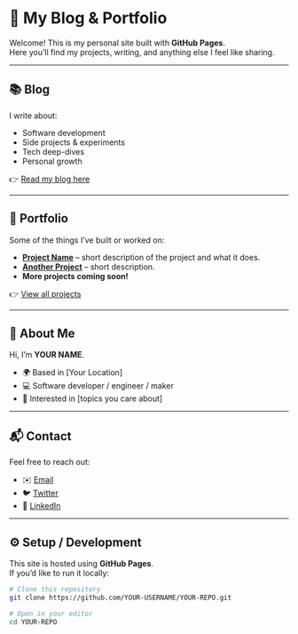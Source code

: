 # 🚀 My Blog & Portfolio

Welcome! This is my personal site built with **GitHub Pages**.  
Here you’ll find my projects, writing, and anything else I feel like sharing.

---

## 📚 Blog

I write about:
- Software development
- Side projects & experiments
- Tech deep-dives
- Personal growth

👉 [Read my blog here](https://RickSayland.github.io/)

---

## 💼 Portfolio

Some of the things I’ve built or worked on:

- **[Project Name](https://github.com/RickSayland/PROJECT-REPO)** – short description of the project and what it does.
- **[Another Project](https://github.com/RickSayland/PROJECT-REPO)** – short description.
- **More projects coming soon!**

👉 [View all projects](https://RickSayland.github.io/portfolio)

---

## 👤 About Me

Hi, I’m **YOUR NAME**.  
- 🌍 Based in [Your Location]  
- 💻 Software developer / engineer / maker  
- 🎯 Interested in [topics you care about]

---

## 📬 Contact

Feel free to reach out:
- ✉️ [Email](mailto:YOUR-EMAIL)
- 🐦 [Twitter](https://twitter.com/YOUR-HANDLE)
- 💼 [LinkedIn](https://linkedin.com/in/YOUR-HANDLE)

---

## ⚙️ Setup / Development

This site is hosted using **GitHub Pages**.  
If you’d like to run it locally:

```bash
# Clone this repository
git clone https://github.com/YOUR-USERNAME/YOUR-REPO.git

# Open in your editor
cd YOUR-REPO
